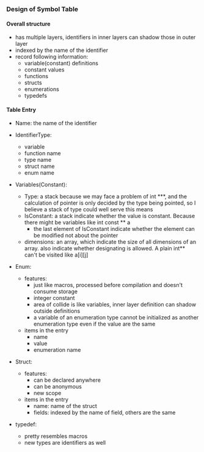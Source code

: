 ### Design of Symbol Table
#### Overall structure
- has multiple layers, identifiers in inner layers can shadow those in outer layer
- indexed by the name of the identifier
- record following information:
  - variable(constant) definitions
  - constant values
  - functions
  - structs
  - enumerations
  - typedefs
#### Table Entry
- Name: the name of the identifier
- IdentifierType: 
    - variable
    - function name
    - type name
    - struct name
    - enum name
    
- Variables(Constant):
  - Type: a stack because we may face a problem of int ***, and the calculation of pointer is only decided by the type being pointed, so I believe a stack of type could well serve this means
  - IsConstant: a stack indicate whether the value is constant. Because there might be variables like int const ** a
    - the last element of IsConstant indicate whether the element can be modified not about the pointer
  - dimensions: an array, which indicate the size of all dimensions of an array. also indicate whether designating is allowed. A plain int** can't be visited like a[i][j]

- Enum: 
  - features:
    - just like macros, processed before compilation and doesn't consume storage
    - integer constant
    - area of collide is like variables, inner layer definition can shadow outside definitions
    - a variable of an enumeration type cannot be initialized as another enumeration type even if the value are the same
  - items in the entry
    - name
    - value
    - enumeration name
  
- Struct:
  - features:
    - can be declared anywhere
    - can be anonymous
    - new scope
  - items in the entry
    - name: name of the struct
    - fields: indexed by the name of field, others are the same
  
- typedef:
  - pretty resembles macros
  - new types are identifiers as well
  